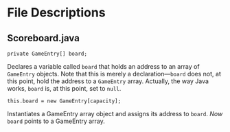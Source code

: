 # File Descriptions
## Scoreboard.java
`private GameEntry[] board;`

Declares a variable called `board` that holds an address to an array of `GameEntry` objects. Note that this is merely a declaration&mdash;`board` does not, at this point, hold the address to a `GameEntry` array. Actually, the way Java works, `board` is, at this point, set to `null`.

`this.board = new GameEntry[capacity];`

Instantiates a GameEntry array object and assigns its address to `board`. *Now* `board` points to a GameEntry array.




